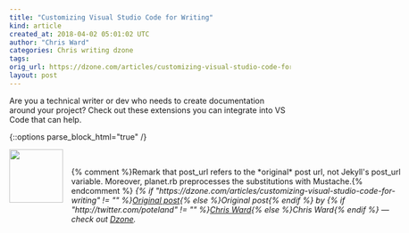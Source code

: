 ```yaml
---
title: "Customizing Visual Studio Code for Writing"
kind: article
created_at: 2018-04-02 05:01:02 UTC
author: "Chris Ward"
categories: Chris writing dzone
tags: 
orig_url: https://dzone.com/articles/customizing-visual-studio-code-for-writing
layout: post
---
```

Are you a technical writer or dev who needs to create documentation around your project? Check out these extensions you can integrate into VS Code that can help.


{::options parse_block_html="true" /}
<div class="author">
   <img src="https://www.rss-specifications.com/rss-spec-rss.gif" style="width: 96px; height: 96;">
   <span style="position: absolute; padding: 32px 15px;">{% comment %}Remark that post_url refers to the *original* post url, not Jekyll's post_url variable. Moreover, planet.rb preprocesses the substitutions with Mustache.{% endcomment %}
      <i>{% if "https://dzone.com/articles/customizing-visual-studio-code-for-writing" != "" %}<a href="https://dzone.com/articles/customizing-visual-studio-code-for-writing">Original post</a>{% else %}Original post{% endif %} by {% if "http://twitter.com/poteland" != "" %}<a href="http://twitter.com/poteland">Chris Ward</a>{% else %}Chris Ward{% endif %} &mdash; check out <a href="https://dzone.com">Dzone</a>.</i>
  </span>
</div>

